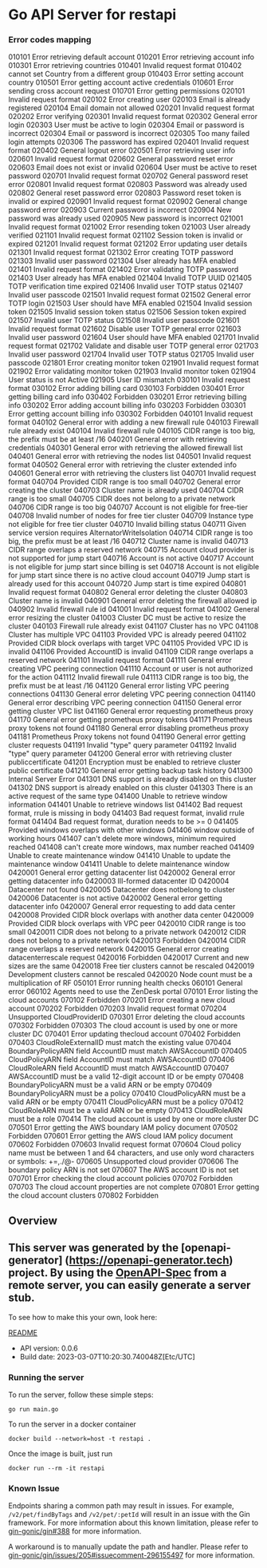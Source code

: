 # Go API Server for restapi

### Error codes mapping
 010101 Error retrieving default account
 010201 Error retrieving account info
 010301 Error retrieving countries
 010401 Invalid request format
 010402 cannot set Country from a different group
 010403 Error setting account country
 010501 Error getting account active credentials
 010601 Error sending cross account request
 010701 Error getting permissions
 020101 Invalid request format
 020102 Error creating user
 020103 Email is already registered
 020104 Email domain not allowed
 020201 Invalid request format
 020202 Error verifying
 020301 Invalid request format
 020302 General error login
 020303 User must be active to login
 020304 Email or password is incorrect
 020304 Email or password is incorrect
 020305 Too many failed login attempts
 020306 The password has expired
 020401 Invalid request format
 020402 General logout error
 020501 Error retrieving user info
 020601 Invalid request format
 020602 General password reset error
 020603 Email does not exist or invalid
 020604 User must be active to reset password
 020701 Invalid request format
 020702 General password reset error
 020801 Invalid request format
 020803 Password was already used
 020802 General reset password error
 020803 Password reset token is invalid or expired
 020901 Invalid request format
 020902 General change password error
 020903 Current password is incorrect
 020904 New password was already used
 020905 New password is incorrect
 021001 Invalid request format
 021002 Error resending token
 021003 User already verified
 021101 Invalid request format
 021102 Session token is invalid or expired
 021201 Invalid request format
 021202 Error updating user details
 021301 Invalid request format
 021302 Error creating TOTP password
 021303 Invalid user password
 021304 User already has MFA enabled
 021401 Invalid request format
 021402 Error validating TOTP password
 021403 User already has MFA enabled
 021404 Invalid TOTP UUID
 021405 TOTP verification time expired
 021406 Invalid user TOTP status
 021407 Invalid user passcode
 021501 Invalid request format
 021502 General error TOTP login
 021503 User should have MFA enabled
 021504 Invalid session token
 021505 Invalid session token status
 021506 Session token expired
 021507 Invalid user TOTP status
 021508 Invalid user passcode
 021601 Invalid request format
 021602 Disable user TOTP general error
 021603 Invalid user password
 021604 User should have MFA enabled
 021701 Invalid request format
 021702 Validate and disable user TOTP general error
 021703 Invalid user password
 021704 Invalid user TOTP status
 021705 Invalid user passcode
 021801 Error creating monitor token
 021901 Invalid request format
 021902 Error validating monitor token
 021903 Invalid monitor token
 021904 User status is not Active
 021905 User ID mismatch
 030101 Invalid request format
 030102 Error adding billing card
 030103 Forbidden
 030401 Error getting billing card info
 030402 Forbidden
 030201 Error retrieving billing info
 030202 Error adding account billing info
 030203 Forbidden
 030301 Error getting account billing info
 030302 Forbidden
 040101 Invalid request format
 040102 General error with adding a new firewall rule
 040103 Firewall rule already exist
 040104 Invalid firewall rule
 040105 CIDR range is too big, the prefix must be at least /16
 040201 General error with retrieving credentials
 040301 General error with retrieving the allowed firewall list
 040401 General error with retrieving the nodes list
 040501 Invalid request format
 040502 General error with retrieving the cluster extended info
 040601 General error with retrieving the clusters list
 040701 Invalid request format
 040704 Provided CIDR range is too small
 040702 General error creating the cluster
 040703 Cluster name is already used
 040704 CIDR range is too small
 040705 CIDR does not belong to a private network
 040706 CIDR range is too big
 040707 Account is not eligible for free-tier
 040708 Invalid number of nodes for free tier cluster
 040709 Instance type not eligible for free tier cluster
 040710 Invalid billing status
 040711 Given service version requires AlternatorWriteIsolation
 040714 CIDR range is too big, the prefix must be at least /16
 040712 Cluster name is invalid
 040713 CIDR range overlaps a reserved network
 040715 Account cloud provider is not supported for jump start
 040716 Account is not active
 040717 Account is not eligible for jump start since billing is set
 040718 Account is not eligible for jump start since there is no active cloud account
 040719 Jump start is already used for this account
 040720 Jump start is time expired
 040801 Invalid request format
 040802  General error deleting the cluster
 040803 Cluster name is invalid
 040901 General error deleting the firewall allowed ip
 040902 Invalid firewall rule id
 041001 Invalid request format
 041002 General error resizing the cluster
 041003 Cluster DC must be active to resize the cluster
 040103 Firewall rule already exist
 041107 Cluster has no VPC
 041108 Cluster has multiple VPC
 041103 Provided VPC is already peered
 041102 Provided CIDR block overlaps with target VPC
 041105 Provided VPC ID is invalid
 041106 Provided AccountID is invalid
 041109 CIDR range overlaps a reserved network
 041101 Invalid request format
 041111 General error creating VPC peering connection
 041110 Account or user is not authorized for the action
 041112 Invalid firewall rule
 041113 CIDR range is too big, the prefix must be at least /16
 041120 General error listing VPC peering connections
 041130 General error deleting VPC peering connection
 041140 General error describing VPC peering connection
 041150 General error getting cluster VPC list
 041160 General error requesting prometheus proxy
 041170 General error getting prometheus proxy tokens
 041171 Prometheus proxy tokens not found
 041180 General error disabling prometheus proxy
 041181 Prometheus Proxy tokens not found
 041190 General error getting cluster requests
 041191 Invalid \"type\" query parameter
 041192 Invalid \"type\" query parameter
 041200 General error with retrieving cluster publiccertificate
 041201 Encryption must be enabled to retrieve cluster public certificate
 041210 General error getting backup task history
 041300 Internal Server Error
 041301 DNS support is already disabled on this cluster
 041302 DNS support is already enabled on this cluster
 041303 There is an active request of the same type
 041400 Unable to retrieve window information
 041401 Unable to retrieve windows list
 041402 Bad request format, rrule is missing in body
 041403 Bad request format, invalid rrule format
 041404 Bad request format, duration needs to be >= 0
 041405 Provided windows overlaps with other windows
 041406 window outside of working hours
 041407 can't delete more windows, minimum required reached
 041408 can't create more windows, max number reached
 041409 Unable to create maintenance window
 041410 Unable to update the maintenance window
 041411 Unable to delete maintenance window
 0420001 General error getting datacenter list
 0420002 General error getting datacenter info
 0420003 Ill-formed datacenter ID
 0420004 Datacenter not found
 0420005 Datacenter does notbelong to cluster
 0420006 Datacenter is not active 0420002 General error getting datacenter info
 0420007 General error requesting to add data center
 0420008 Provided CIDR block overlaps with another data center
 0420009 Provided CIDR block overlaps with VPC peer
 0420010 CIDR range is too small
 0420011 CIDR does not belong to a private network
 0420012 CIDR does not belong to a private network
 0420013 Forbidden 0420014 CIDR range overlaps a reserved network
 0420015 General error creating datacenterrescale request
 0420016 Forbidden
 0420017 Current and new sizes are the same
 0420018 Free tier clusters cannot be rescaled
 0420019 Development clusters cannot be rescaled
 0420020 Node count must be a multiplication of RF
 050101 Error running health checks
 060101 General error
 060102 Agents need to use the ZenDesk portal
 070101 Error listing the cloud accounts
 070102 Forbidden
 070201 Error creating a new cloud account
 070202 Forbidden
 070203 Invalid request format
 070204 Unsupported CloudProviderID
 070301 Error deleting the cloud accounts
 070302 Forbidden
 070303 The cloud account is used by one or more cluster DC
 070401 Error updating thecloud account
 070402 Forbidden
 070403 CloudRoleExternalID must match the existing value
 070404 BoundaryPolicyARN field AccountID must match AWSAccountID
 070405 CloudPolicyARN field AccountID must match AWSAccountID
 070406 CloudRoleARN field AccountID must match AWSAccountID
 070407 AWSAccountID must be a valid 12-digit account ID or be empty
 070408 BoundaryPolicyARN must be a valid ARN or be empty
 070409 BoundaryPolicyARN must be a policy
 070410 CloudPolicyARN must be a valid ARN or be empty
 070411 CloudPolicyARN must be a policy
 070412 CloudRoleARN must be a valid ARN or be empty
 070413 CloudRoleARN must be a role
 070414 The cloud account is used by one or more cluster DC
 070501 Error getting the AWS boundary IAM policy document
 070502 Forbidden
 070601 Error getting the AWS cloud IAM policy document
 070602 Forbidden
 070603 Invalid request format
 070604 Cloud policy name must be between 1 and 64 characters, and use only word characters or symbols: +=,./@-
 070605 Unsupported cloud provider
 070606 The boundary policy ARN is not set
 070607 The AWS account ID is not set
 070701 Error checking the cloud account policies
 070702 Forbidden
 070703 The cloud account properties are not complete
 070801 Error getting the cloud account clusters
 070802 Forbidden


## Overview
This server was generated by the [openapi-generator]
(https://openapi-generator.tech) project.
By using the [OpenAPI-Spec](https://github.com/OAI/OpenAPI-Specification) from a remote server, you can easily generate a server stub.
-

To see how to make this your own, look here:

[README](https://openapi-generator.tech)

- API version: 0.0.6
- Build date: 2023-03-07T10:20:30.740048Z[Etc/UTC]

### Running the server

To run the server, follow these simple steps:

```
go run main.go
```

To run the server in a docker container
```
docker build --network=host -t restapi .
```

Once the image is built, just run
```
docker run --rm -it restapi
```

### Known Issue

Endpoints sharing a common path may result in issues. For example, `/v2/pet/findByTags` and `/v2/pet/:petId` will result in an issue with the Gin framework. For more information about this known limitation, please refer to [gin-gonic/gin#388](https://github.com/gin-gonic/gin/issues/388) for more information.

A workaround is to manually update the path and handler. Please refer to [gin-gonic/gin/issues/205#issuecomment-296155497](https://github.com/gin-gonic/gin/issues/205#issuecomment-296155497) for more information.
